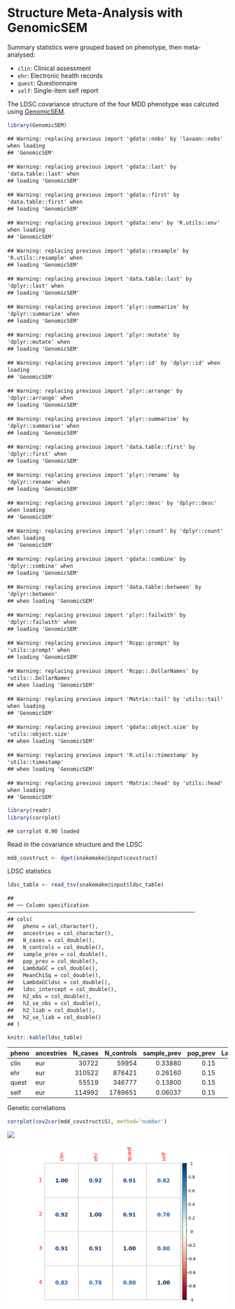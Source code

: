 Structure Meta-Analysis with GenomicSEM
================

Summary statistics were grouped based on phenotype, then meta-analysed:

-   `clin`: Clinical assessment
-   `ehr`: Electronic health records
-   `quest`: Questionnaire
-   `self`: Single-item self report

The LDSC covariance structure of the four MDD phenotype was calcuted
using [GenomicSEM](https://github.com/GenomicSEM/GenomicSEM).

``` r
library(GenomicSEM)
```

    ## Warning: replacing previous import 'gdata::nobs' by 'lavaan::nobs' when loading
    ## 'GenomicSEM'

    ## Warning: replacing previous import 'gdata::last' by 'data.table::last' when
    ## loading 'GenomicSEM'

    ## Warning: replacing previous import 'gdata::first' by 'data.table::first' when
    ## loading 'GenomicSEM'

    ## Warning: replacing previous import 'gdata::env' by 'R.utils::env' when loading
    ## 'GenomicSEM'

    ## Warning: replacing previous import 'gdata::resample' by 'R.utils::resample' when
    ## loading 'GenomicSEM'

    ## Warning: replacing previous import 'data.table::last' by 'dplyr::last' when
    ## loading 'GenomicSEM'

    ## Warning: replacing previous import 'plyr::summarize' by 'dplyr::summarize' when
    ## loading 'GenomicSEM'

    ## Warning: replacing previous import 'plyr::mutate' by 'dplyr::mutate' when
    ## loading 'GenomicSEM'

    ## Warning: replacing previous import 'plyr::id' by 'dplyr::id' when loading
    ## 'GenomicSEM'

    ## Warning: replacing previous import 'plyr::arrange' by 'dplyr::arrange' when
    ## loading 'GenomicSEM'

    ## Warning: replacing previous import 'plyr::summarise' by 'dplyr::summarise' when
    ## loading 'GenomicSEM'

    ## Warning: replacing previous import 'data.table::first' by 'dplyr::first' when
    ## loading 'GenomicSEM'

    ## Warning: replacing previous import 'plyr::rename' by 'dplyr::rename' when
    ## loading 'GenomicSEM'

    ## Warning: replacing previous import 'plyr::desc' by 'dplyr::desc' when loading
    ## 'GenomicSEM'

    ## Warning: replacing previous import 'plyr::count' by 'dplyr::count' when loading
    ## 'GenomicSEM'

    ## Warning: replacing previous import 'gdata::combine' by 'dplyr::combine' when
    ## loading 'GenomicSEM'

    ## Warning: replacing previous import 'data.table::between' by 'dplyr::between'
    ## when loading 'GenomicSEM'

    ## Warning: replacing previous import 'plyr::failwith' by 'dplyr::failwith' when
    ## loading 'GenomicSEM'

    ## Warning: replacing previous import 'Rcpp::prompt' by 'utils::prompt' when
    ## loading 'GenomicSEM'

    ## Warning: replacing previous import 'Rcpp::.DollarNames' by 'utils::.DollarNames'
    ## when loading 'GenomicSEM'

    ## Warning: replacing previous import 'Matrix::tail' by 'utils::tail' when loading
    ## 'GenomicSEM'

    ## Warning: replacing previous import 'gdata::object.size' by 'utils::object.size'
    ## when loading 'GenomicSEM'

    ## Warning: replacing previous import 'R.utils::timestamp' by 'utils::timestamp'
    ## when loading 'GenomicSEM'

    ## Warning: replacing previous import 'Matrix::head' by 'utils::head' when loading
    ## 'GenomicSEM'

``` r
library(readr)
library(corrplot)
```

    ## corrplot 0.90 loaded

Read in the covariance structure and the LDSC

``` r
mdd_covstruct <- dget(snakemake@input$covstruct)
```

LDSC statistics

``` r
ldsc_table <- read_tsv(snakemake@input$ldsc_table)
```

    ## 
    ## ── Column specification ────────────────────────────────────────────────────────────
    ## cols(
    ##   pheno = col_character(),
    ##   ancestries = col_character(),
    ##   N_cases = col_double(),
    ##   N_controls = col_double(),
    ##   sample_prev = col_double(),
    ##   pop_prev = col_double(),
    ##   LambdaGC = col_double(),
    ##   MeanChiSq = col_double(),
    ##   LambdaGCldsc = col_double(),
    ##   ldsc_intercept = col_double(),
    ##   h2_obs = col_double(),
    ##   h2_se_obs = col_double(),
    ##   h2_liab = col_double(),
    ##   h2_se_liab = col_double()
    ## )

``` r
knitr::kable(ldsc_table)
```

| pheno | ancestries | N_cases | N_controls | sample_prev | pop_prev | LambdaGC | MeanChiSq | LambdaGCldsc | ldsc_intercept | h2_obs | h2_se_obs | h2_liab | h2_se_liab |
|:------|:-----------|--------:|-----------:|------------:|---------:|---------:|----------:|-------------:|---------------:|-------:|----------:|--------:|-----------:|
| clin  | eur        |   30722 |      59954 |     0.33880 |     0.15 |    1.124 |    1.1484 |       1.1490 |         1.0214 | 0.0680 |    0.0071 |  0.0908 |     0.0095 |
| ehr   | eur        |  310522 |     876421 |     0.26160 |     0.15 |    1.444 |    1.7548 |       1.5807 |         1.0279 | 0.0313 |    0.0011 |  0.0485 |     0.0018 |
| quest | eur        |   55519 |     346777 |     0.13800 |     0.15 |    1.194 |    1.2725 |       1.2266 |         1.0156 | 0.0328 |    0.0018 |  0.0824 |     0.0045 |
| self  | eur        |  114992 |    1789651 |     0.06037 |     0.15 |    1.453 |    1.9058 |       1.6485 |         0.9803 | 0.0240 |    0.0009 |  0.1265 |     0.0049 |

Genetic correlations

``` r
corrplot(cov2cor(mdd_covstruct$S), method='number')
```

![](/gpfs/igmmfs01/eddie/GenScotDepression/madams23/projects/mdd-meta/docs/gsem_files/figure-gfm/rg-1.png)<!-- -->

![](gsem_files/figure-gfm/rg-1.png)
